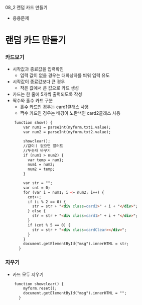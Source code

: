 08_2 랜덤 카드 만들기

- 응용문제

# 랜덤 카드 만들기

### 카드보기
- 시작값과 종료값을 입력확인
  - 입력 값이 없을 경우는 대화상자를 띄워 입력 유도
- 시작값이 종료값보다 큰 경우
  - 작은 값에서 큰 값으로 카드 생성
- 카드는 한 줄에 5개씩 출력되도록 작성
- 짝수와 홀수 카드 구분
  - 홀수 카드인 경우는 card1클래스 사용
  - 짝수 카드인 경우는 배경이 노란색인 card2클래스 사용
```html
    function show() {
        var num1 = parseInt(myform.txt1.value);
        var num2 = parseInt(myform.txt2.value);

        showclear();
        //값이ㅣ 없으면 알러트
        //두숫자 바꾸기
        if (num1 > num2) {
          var temp = num1;
          num1 = num2;
          num2 = temp;
        }

        var str = "";
        var cnt = 0;
        for (var i = num1; i <= num2; i++) {
          cnt++;
          if (i % 2 == 0) {
            str = str + "<div class=card2>" + i + "</div>";
          } else {
            str = str + "<div class=card1>" + i + "</div>";
          }
          if (cnt % 5 == 0) {
            str = str + "<div class=cardClear></div>";
          }
        }
        document.getElementById("msg").innerHTML = str;
      }
```

### 지우기
- 카드 모두 지우기
```html
    function showclear() {
        myform.reset();
        document.getElementById("msg").innerHTML = "";
      }
```